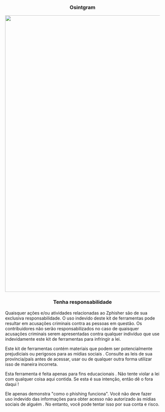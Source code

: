 <h3><p align="center">Osintgram </p></h3>


<p align="center">
<img align="center" src=".img/carbon.png" width="900">
</p>

<h3><p align="center">Tenha  responsabilidade</p></h3>

                        

Quaisquer ações e/ou atividades relacionadas ao Zphisher são de sua exclusiva responsabilidade. O uso indevido deste kit de ferramentas pode resultar em acusações criminais contra as pessoas em questão. Os contribuidores não serão responsabilizados no caso de quaisquer acusações criminais serem apresentadas contra qualquer indivíduo que use indevidamente este kit de ferramentas para infringir a lei.

Este kit de ferramentas contém materiais que podem ser potencialmente prejudiciais ou perigosos para as mídias sociais . Consulte as leis de sua província/país antes de acessar, usar ou de qualquer outra forma utilizar isso de maneira incorreta.

Esta ferramenta é feita apenas para fins educacionais . Não tente violar a lei com qualquer coisa aqui contida. Se esta é sua intenção, então dê o fora daqui !

Ele apenas demonstra "como o phishing funciona". Você não deve fazer uso indevido das informações para obter acesso não autorizado às mídias sociais de alguém . No entanto, você pode tentar isso por sua conta e risco.

